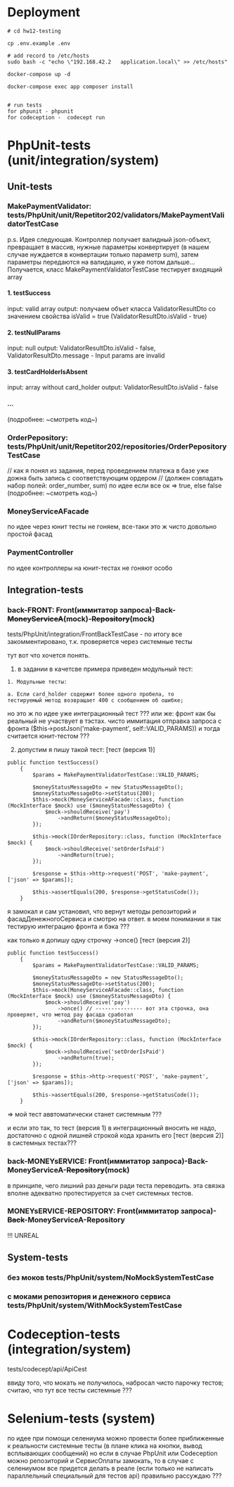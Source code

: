 # Deployment
```
# cd hw12-testing

cp .env.example .env

# add record to /etc/hosts
sudo bash -c "echo \"192.168.42.2   application.local\" >> /etc/hosts"

docker-compose up -d

docker-compose exec app composer install


# run tests
for phpunit - phpunit
for codeception -  codecept run
```

# PhpUnit-tests (unit/integration/system)
## Unit-tests

### MakePaymentValidator: tests/PhpUnit/unit/Repetitor202/validators/MakePaymentValidatorTestCase
p.s.
Идея следующая.
Контроллер получает валидный json-объект,
превращает в массив,
нужные параметры конвертирует (в нашем случае нуждается в конвертации только параметр sum),
затем параметры передаются на валидацию,
и уже потом дальше...
Получается, класс MakePaymentValidatorTestCase тестирует входящий array

#### 1. testSuccess
input: valid array
output: получаем объет класса ValidatorResultDto со значением свойства isValid = true
(ValidatorResultDto.isValid - true)

#### 2. testNullParams
input: null
output: ValidatorResultDto.isValid - false, ValidatorResultDto.message - Input params are invalid

#### 3. testCardHolderIsAbsent
input: array without card_holder
output: ValidatorResultDto.isValid - false

#### ...
(подробнее: ~смотреть код~)


### OrderPepository: tests/PhpUnit/unit/Repetitor202/repositories/OrderPepositoryTestCase
// как я понял из задания, перед проведением платежа в базе уже дожна быть запись с соответствующим ордером
// (должен совпадать набор полей: order_number, sum)
по идее если все ок => true, else false (подробнее: ~смотреть код~)

### MoneyServiceAFacade
по идее через юнит тесты не гоняем, все-таки это ж чисто довольно простой фасад

### PaymentController
по идее контроллеры на юнит-тестах не гоняют особо



## Integration-tests

### back-FRONT: Front(иммитатор запроса)-Back-~~MoneyServiceA~~(mock)-~~Repository~~(mock)
tests/PhpUnit/integration/FrontBackTestCase - по итогу все закомментировано, т.к. проверяется через системные тесты

тут вот что хочется понять.
1) в задании в качетсве примера приведен модульный тест:
```
1. Модульные тесты:

a. Если card_holder содержит более одного пробела, то
тестируемый метод возвращает 400 с сообщением об ошибке;
```
но это ж по идее уже интеграционный тест ???
или же:
фронт как бы реальный не участвует в тэстах. чисто иммитация отправка запроса с фронта ($this->postJson('make-payment', self::VALID_PARAMS))
и тогда считается юнит-тестом ???

2) допустим я пишу такой тест:
[тест (версия 1)]
```
public function testSuccess()
    {
        $params = MakePaymentValidatorTestCase::VALID_PARAMS;

        $moneyStatusMessageDto = new StatusMessageDto();
        $moneyStatusMessageDto->setStatus(200);
        $this->mock(MoneyServiceAFacade::class, function (MockInterface $mock) use ($moneyStatusMessageDto) {
            $mock->shouldReceive('pay')
                ->andReturn($moneyStatusMessageDto);
        });

        $this->mock(IOrderRepository::class, function (MockInterface $mock) {
            $mock->shouldReceive('setOrderIsPaid')
                ->andReturn(true);
        });

        $response = $this->http->request('POST', 'make-payment', ['json' => $params]);

        $this->assertEquals(200, $response->getStatusCode());
    }
```
я замокал и сам установил, что вернут методы репозиторий и фасадДенежногоСервиса и смотрю на ответ.
в моем понимании я так тестирую интеграцию фронта и бэка ???

как только я допишу одну строчку ->once()
[тест (версия 2)]
```
public function testSuccess()
    {
        $params = MakePaymentValidatorTestCase::VALID_PARAMS;

        $moneyStatusMessageDto = new StatusMessageDto();
        $moneyStatusMessageDto->setStatus(200);
        $this->mock(MoneyServiceAFacade::class, function (MockInterface $mock) use ($moneyStatusMessageDto) {
            $mock->shouldReceive('pay')
                ->once() // --------------- вот эта строчка, она проверяет, что метод pay фасада сработал
                ->andReturn($moneyStatusMessageDto);
        });

        $this->mock(IOrderRepository::class, function (MockInterface $mock) {
            $mock->shouldReceive('setOrderIsPaid')
                ->andReturn(true);
        });

        $response = $this->http->request('POST', 'make-payment', ['json' => $params]);

        $this->assertEquals(200, $response->getStatusCode());
    }
```
=> мой тест аввтоматически станет системным ???


и если это так, то тест (версия 1) в интеграционный вносить не надо, 
достаточно с одной лишней строкой кода хранить его [тест (версия 2)] в системных тестах???

### back-MONEYsERVICE: Front(иммитатор запроса)-Back-MoneyServiceA-~~Repository~~(mock)
в принципе, чего лишний раз деньги ради теста переводить. эта связка вполне адекватно протестируется
за счет системных тестов.

### MONEYsERVICE-REPOSITORY: Front(иммитатор запроса)-~~Back~~-MoneyServiceA-Repository
!!! UNREAL


## System-tests

### без моков tests/PhpUnit/system/NoMockSystemTestCase
### с моками репозитория и денежного сервиса tests/PhpUnit/system/WithMockSystemTestCase



# Codeception-tests (integration/system)
tests/codecept/api/ApiCest

ввиду того, что мокать не получилось, набросал чисто парочку тестов;
считаю, что тут все тесты системные ???


# Selenium-tests (system)
по идее при помощи селениума можно провести более приближенные к реальности системные тесты
(в плане клика на кнопки, вывод всплывающих сообщений)
но если в случае PhpUnit или Codeception можно репозиторий и СервисОплаты замокать, 
то в случае с селениумом все придется делать в реале (если только не написать параллельный специальный для тестов api)
правильно рассуждаю ???
